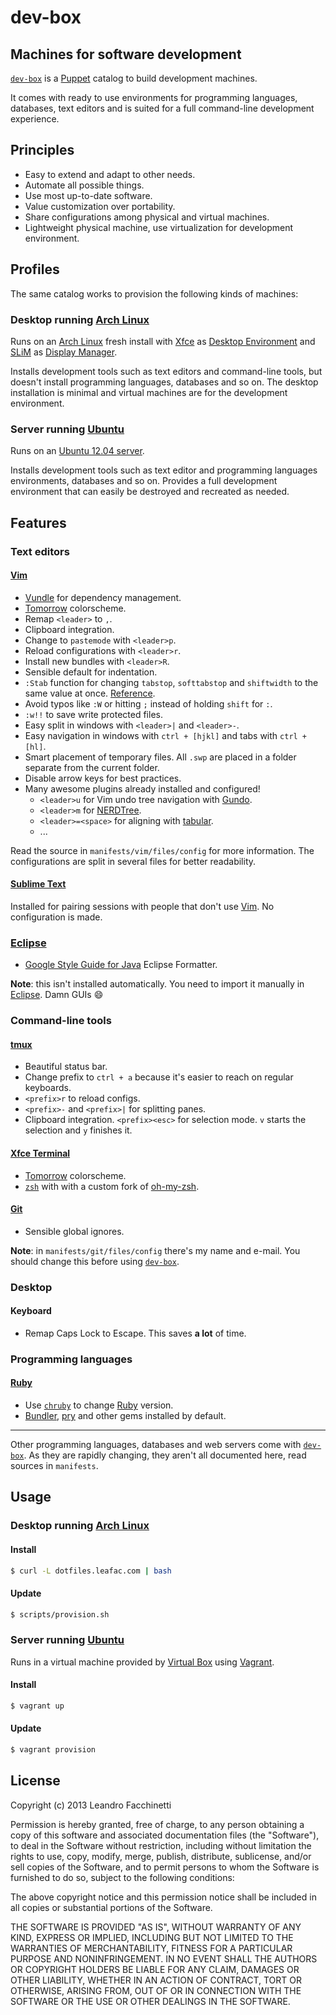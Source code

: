 dev-box
=======

Machines for software development
---------------------------------

[`dev-box`][dev-box] is a [Puppet][puppet] catalog to build development
machines.

It comes with ready to use environments for programming languages, databases,
text editors and is suited for a full command-line development experience.

Principles
----------

* Easy to extend and adapt to other needs.
* Automate all possible things.
* Use most up-to-date software.
* Value customization over portability.
* Share configurations among physical and virtual machines.
* Lightweight physical machine, use virtualization for development environment.

Profiles
--------

The same catalog works to provision the following kinds of machines:

### Desktop running [Arch Linux][arch-linux]

Runs on an [Arch Linux][arch-linux] fresh install with [Xfce][xfce] as
[Desktop Environment][desktop-environment] and [SLiM][slim] as
[Display Manager][display-manager].

Installs development tools such as text editors and command-line tools, but
doesn't install programming languages, databases and so on. The desktop
installation is minimal and virtual machines are for the development
environment.

### Server running [Ubuntu][ubuntu]

Runs on an [Ubuntu 12.04 server][ubuntu].

Installs development tools such as text editor and programming languages
environments, databases and so on. Provides a full development environment
that can easily be destroyed and recreated as needed.

Features
--------

### Text editors

#### [Vim][vim]

* [Vundle][vundle] for dependency management.
* [Tomorrow][tomorrow] colorscheme.
* Remap `<leader>` to `,`.
* Clipboard integration.
* Change to `pastemode` with `<leader>p`.
* Reload configurations with `<leader>r`.
* Install new bundles with `<leader>R`.
* Sensible default for indentation.
* `:Stab` function for changing `tabstop`, `softtabstop` and `shiftwidth`
  to the same value at once. [Reference][vimcast-tabs-and-spaces].
* Avoid typos like `:W` or hitting `;` instead of holding `shift` for `:`.
* `:w!!` to save write protected files.
* Easy split in windows with `<leader>|` and `<leader>-`.
* Easy navigation in windows with `ctrl + [hjkl]` and tabs with `ctrl + [hl]`.
* Smart placement of temporary files. All `.swp` are placed in a folder
  separate from the current folder.
* Disable arrow keys for best practices.
* Many awesome plugins already installed and configured!
    * `<leader>u` for Vim undo tree navigation with [Gundo][gundo].
    * `<leader>m` for [NERDTree][nerdtree].
    * `<leader>=<space>` for aligning with [tabular][tabular].
    * ...

Read the source in `manifests/vim/files/config` for more information.
The configurations are split in several files for better readability.

#### [Sublime Text][sublime-text]

Installed for pairing sessions with people that don't use [Vim][vim]. No
configuration is made.

### [Eclipse][eclipse]

* [Google Style Guide for Java][google-style-guide-for-java] Eclipse
  Formatter.

**Note**: this isn't installed automatically. You need to import it manually
in [Eclipse][eclipse]. Damn GUIs :smile:

### Command-line tools

#### [tmux][tmux]

* Beautiful status bar.
* Change prefix to `ctrl + a` because it's easier to reach on regular
  keyboards.
* `<prefix>r` to reload configs.
* `<prefix>-` and `<prefix>|` for splitting panes.
* Clipboard integration. `<prefix><esc>` for selection mode.
  `v` starts the selection and `y` finishes it.

#### [Xfce Terminal][xfce-terminal]

* [Tomorrow][tomorrow] colorscheme.
* [`zsh`][zsh] with with a custom fork of [oh-my-zsh][oh-my-zsh].

#### [Git][git]

* Sensible global ignores.

**Note**: in `manifests/git/files/config` there's my name and e-mail.
You should change this before using [`dev-box`][dev-box].

### Desktop

#### Keyboard

* Remap Caps Lock to Escape. This saves **a lot** of time.

### Programming languages

#### [Ruby][ruby]

* Use [`chruby`][chruby] to change [Ruby][ruby] version.
* [Bundler][bundler], [pry][pry] and other gems installed by default.

---

Other programming languages, databases and web servers come with
[`dev-box`][dev-box]. As they are rapidly changing, they aren't all documented
here, read sources in `manifests`.

Usage
-----

### Desktop running [Arch Linux][arch-linux]

#### Install

```bash
$ curl -L dotfiles.leafac.com | bash
```

#### Update

```bash
$ scripts/provision.sh
```

### Server running [Ubuntu][ubuntu]

Runs in a virtual machine provided by [Virtual Box][virtual-box] using
[Vagrant][vagrant].

#### Install

```bash
$ vagrant up
```

#### Update

```bash
$ vagrant provision
```

License
-------

Copyright (c) 2013 Leandro Facchinetti

Permission is hereby granted, free of charge, to any person obtaining a copy
of this software and associated documentation files (the "Software"), to deal
in the Software without restriction, including without limitation the rights
to use, copy, modify, merge, publish, distribute, sublicense, and/or sell
copies of the Software, and to permit persons to whom the Software is
furnished to do so, subject to the following conditions:

The above copyright notice and this permission notice shall be included in
all copies or substantial portions of the Software.

THE SOFTWARE IS PROVIDED "AS IS", WITHOUT WARRANTY OF ANY KIND, EXPRESS OR
IMPLIED, INCLUDING BUT NOT LIMITED TO THE WARRANTIES OF MERCHANTABILITY,
FITNESS FOR A PARTICULAR PURPOSE AND NONINFRINGEMENT. IN NO EVENT SHALL THE
AUTHORS OR COPYRIGHT HOLDERS BE LIABLE FOR ANY CLAIM, DAMAGES OR OTHER
LIABILITY, WHETHER IN AN ACTION OF CONTRACT, TORT OR OTHERWISE, ARISING FROM,
OUT OF OR IN CONNECTION WITH THE SOFTWARE OR THE USE OR OTHER DEALINGS IN
THE SOFTWARE.


[dev-box]: http://github.com/leafac/dev-box
[puppet]: https://puppetlabs.com/
[arch-linux]:http://archlinux.org/
[xfce]: http://www.xfce.org/
[desktop-environment]: https://wiki.archlinux.org/index.php/Desktop_Environment
[slim]: http://slim.berlios.de/
[display-manager]: https://wiki.archlinux.org/index.php/Display_Manager
[ubuntu]: http://www.ubuntu.com/
[vim]: http://www.vim.org/
[vundle]: https://github.com/gmarik/vundle
[tomorrow]: https://github.com/ChrisKempson/Tomorrow-Theme
[vimcast-tabs-and-spaces]: http://vimcasts.org/episodes/tabs-and-spaces/
[gundo]: http://sjl.bitbucket.org/gundo.vim/
[nerdtree]: https://github.com/scrooloose/nerdtree
[tabular]: https://github.com/godlygeek/tabular
[sublime-text]: http://www.sublimetext.com/
[tmux]: http://tmux.sourceforge.net/
[xfce-terminal]: http://docs.xfce.org/apps/terminal/start
[zsh]: http://www.zsh.org/
[oh-my-zsh]: https://github.com/leafac/oh-my-zsh
[chruby]: https://github.com/postmodern/chruby
[ruby]: https://www.ruby-lang.org
[bundler]: http://bundler.io/
[pry]: http://pryrepl.org/
[google-style-guide-for-java]: http://code.google.com/p/google-styleguide/source/browse/trunk/eclipse-java-google-style.xml
[vagrant]: http://www.vagrantup.com/
[git]: http://git-scm.com/
[virtual-box]: https://virtualbox.org/
[eclipse]: http://eclipse.org/
